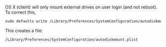 OS X (client) will only mount external drives on user login (and not
reboot). To correct this,

```bash
sudo defaults write /Library/Preferences/SystemConfiguration/autodiskmount AutomountDisksWithoutUserLogin -bool true
```

This creates a file:

    /Library/Preferences/SystemConfiguration/autodiskmount.plist
